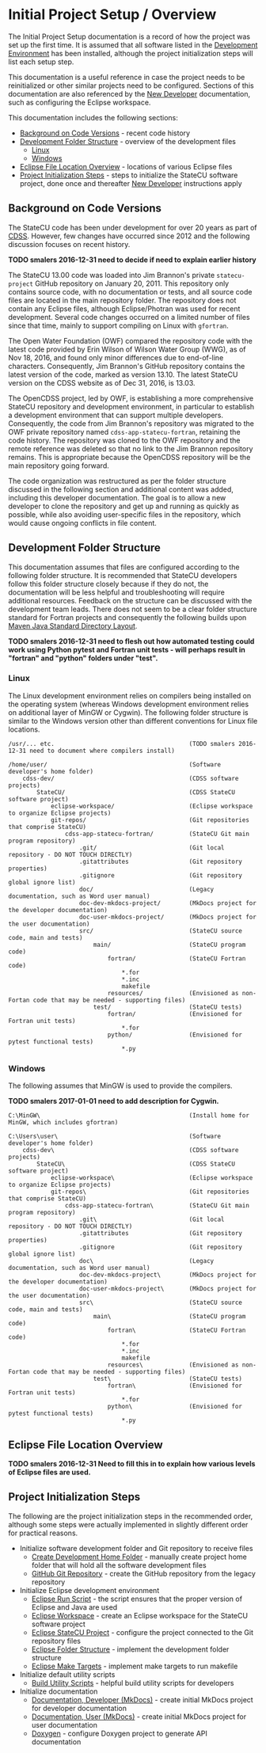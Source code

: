 # Initial Project Setup / Overview

The Initial Project Setup documentation is a record of how the project was set up the first time.
It is assumed that all software listed in the [Development Environment](../dev-env/overview/) has been installed,
although the project initialization steps will list each setup step.

This documentation is a useful reference in case the project needs to be reinitialized or other similar projects need to be configured.
Sections of this documentation are also referenced by the [New Developer](../dev-new/overview/) documentation,
such as configuring the Eclipse workspace.

This documentation includes the following sections:

* [Background on Code Versions](#background-on-code-versions) - recent code history
* [Development Folder Structure](#development-folder-structure) - overview of the development files
	+ [Linux](#linux)
	+ [Windows](#windows)
* [Eclipse File Location Overview](#eclipse-file-location-overview) - locations of various Eclipse files
* [Project Initialization Steps](#project-initialization-steps) - steps to initialize the StateCU software project,
done once and thereafter [New Developer](../dev-new/overview/) instructions apply

## Background on Code Versions

The StateCU code has been under development for over 20 years as part of [CDSS](http://cdss.state.co.us).
However, few changes have occurred since 2012 and the following discussion focuses on recent history.

**TODO smalers 2016-12-31 need to decide if need to explain earlier history**

The StateCU 13.00 code was loaded into Jim Brannon's private `statecu-project` GitHub repository on January 20, 2011.
This repository only contains source code, with no documentation or tests, and all source code files are
located in the main repository folder.
The repository does not contain any Eclipse files, although Eclipse/Photran was used for recent development.
Several code changes occurred on a limited number of files since that time,
mainly to support compiling on Linux with `gfortran`.

The Open Water Foundation (OWF) compared the repository code with the latest code provided by Erin Wilson of Wilson Water Group (WWG),
as of Nov 18, 2016, and found only minor differences due to end-of-line characters.
Consequently, Jim Brannon's GitHub repository contains the latest version of the code, marked as version 13.10.
The latest StateCU version on the CDSS website as of Dec 31, 2016, is 13.03.

The OpenCDSS project, led by OWF, is establishing a more comprehensive StateCU repository and development environment,
in particular to establish a development environment that can support multiple developers.
Consequently, the code from Jim Brannon's repository was migrated to the OWF private repository named `cdss-app-statecu-fortran`,
retaining the code history. The repository was cloned to the OWF repository and the remote reference was deleted so that no
link to the Jim Brannon repository remains.
This is appropriate because the OpenCDSS repository will be the main repository going forward.

The code organization was restructured as per the folder structure discussed in the
following section and additional content was added, including this developer documentation.
The goal is to allow a new developer to clone the repository and get up and running as quickly as possible,
while also avoiding user-specific files in the repository, which would cause ongoing conflicts in file content.

## Development Folder Structure

This documentation assumes that files are configured according to the following folder structure.
It is recommended that StateCU developers follow this folder structure closely because if they do not,
the documentation will be less helpful and troubleshooting will require additional resources.
Feedback on the structure can be discussed with the development team leads.
There does not seem to be a clear folder structure standard for Fortran projects and consequently the following
builds upon [Maven Java Standard Directory Layout](https://maven.apache.org/guides/introduction/introduction-to-the-standard-directory-layout.html).

**TODO smalers 2016-12-31 need to flesh out how automated testing could work using Python pytest and Fortran unit tests - will
perhaps result in "fortran" and "python" folders under "test".**

### Linux

The Linux development environment relies on compilers being installed on the operating system (whereas Windows development environment
relies on additional layer of MinGW or Cygwin).
The following folder structure is similar to the Windows version other than different conventions for Linux file locations.

```text
/usr/... etc.                                      (TODO smalers 2016-12-31 need to document where compilers install)

/home/user/                                        (Software developer's home folder)
    cdss-dev/                                      (CDSS software projects)
        StateCU/                                   (CDSS StateCU software project)
            eclipse-workspace/                     (Eclipse workspace to organize Eclipse projects)
            git-repos/                             (Git repositories that comprise StateCU)
                cdss-app-statecu-fortran/          (StateCU Git main program repository)
                    .git/                          (Git local repository - DO NOT TOUCH DIRECTLY)
                    .gitattributes                 (Git repository properties)
                    .gitignore                     (Git repository global ignore list)
                    doc/                           (Legacy documentation, such as Word user manual)
                    doc-dev-mkdocs-project/        (MkDocs project for the developer documentation)
                    doc-user-mkdocs-project/       (MkDocs project for the user documentation)
                    src/                           (StateCU source code, main and tests)
                        main/                      (StateCU program code)
                            fortran/               (StateCU Fortran code)
                                *.for
                                *.inc
                                makefile 
                            resources/             (Envisioned as non-Fortan code that may be needed - supporting files)
                        test/                      (StateCU tests)
                            fortran/               (Envisioned for Fortran unit tests)
                                *.for
                            python/                (Envisioned for pytest functional tests)
                                *.py
```

### Windows

The following assumes that MinGW is used to provide the compilers.

**TODO smalers 2017-01-01 need to add description for Cygwin.**


```text
C:\MinGW\                                          (Install home for MinGW, which includes gfortran)

C:\Users\user\                                     (Software developer's home folder)
    cdss-dev\                                      (CDSS software projects)
        StateCU\                                   (CDSS StateCU software project)
            eclipse-workspace\                     (Eclipse workspace to organize Eclipse projects)
            git-repos\                             (Git repositories that comprise StateCU)
                cdss-app-statecu-fortran\          (StateCU Git main program repository)
                    .git\                          (Git local repository - DO NOT TOUCH DIRECTLY)
                    .gitattributes                 (Git repository properties)
                    .gitignore                     (Git repository global ignore list)
                    doc\                           (Legacy documentation, such as Word user manual)
                    doc-dev-mkdocs-project\        (MkDocs project for the developer documentation)
                    doc-user-mkdocs-project\       (MkDocs project for the user documentation)
                    src\                           (StateCU source code, main and tests)
                        main\                      (StateCU program code)
                            fortran\               (StateCU Fortran code)
                                *.for
                                *.inc
                                makefile 
                            resources\             (Envisioned as non-Fortan code that may be needed - supporting files)
                        test\                      (StateCU tests)
                            fortran\               (Envisioned for Fortran unit tests)
                                *.for
                            python\                (Envisioned for pytest functional tests)
                                *.py
```

## Eclipse File Location Overview

**TODO smalers 2016-12-31 Need to fill this in to explain how various levels of Eclipse files are used.**

## Project Initialization Steps

The following are the project initialization steps in the recommended order,
although some steps were actually implemented in slightly different order for practical reasons.

* Initialize software development folder and Git repository to receive files
	+ [Create Development Home Folder](home-folder/) - manually create project home folder that will hold all the software development files
	+ [GitHub Git Repository](github/) - create the GitHub repository from the legacy repository
* Initialize Eclipse development environment
	+ [Eclipse Run Script](eclipse-run-script/) - the script ensures that the proper version of Eclipse and Java are used
	+ [Eclipse Workspace](eclipse-workspace/) - create an Eclipse workspace for the StateCU software project
	+ [Eclipse StateCU Project](eclipse-statecu-project/) - configure the project connected to the Git repository files
	+ [Eclipse Folder Structure](eclipse-folder-structure/) - implement the development folder structure
	+ [Eclipse Make Targets](eclipse-make-targets/) - implement make targets to run makefile
* Initialize default utility scripts
	+ [Build Utility Scripts](build-util/) - helpful build utility scripts for developers 
* Initialize documentation
	+ [Documentation, Developer (MkDocs)](doc-dev/) - create initial MkDocs project for developer documentation
	+ [Documentation, User (MkDocs)](doc-user/) - create initial MkDocs project for user documentation
	+ [Doxygen](doc-doxygen/) - configure Doxygen project to generate API documentation

